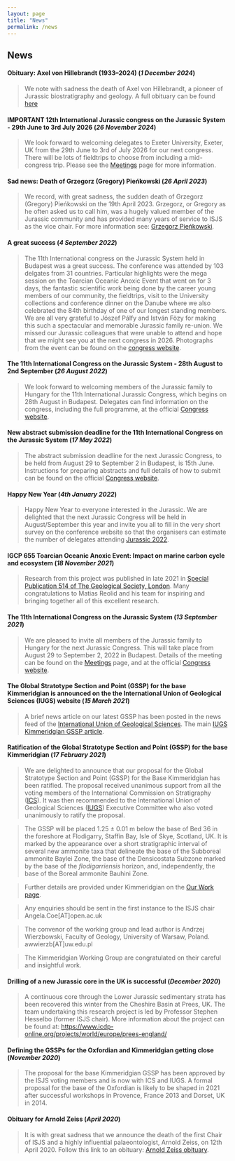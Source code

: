 ```yaml
---
layout: page
title: "News"
permalink: /news
---
```

## News

#### Obituary: Axel von Hillebrandt (1933–2024) (*1 December 2024*)
> We note with sadness the death of Axel von Hillebrandt, a pioneer of Jurassic biostratigraphy and geology. A full obituary can be found [here](hillebrandt)

#### IMPORTANT 12th International Jurassic congress on the Jurassic System - 29th June to 3rd July 2026 (*26 November 2024*)
> We look forward to welcoming delegates to Exeter University, Exeter, UK from the 29th June to 3rd of July 2026 for our next congress. There will be lots of fieldtrips to choose from including a mid-congress trip. Please see the [Meetings](meetings) page for more information.

#### Sad news: Death of Grzegorz (Gregory) Pieńkowski (*26 April 2023*)
> We record, with great sadness, the sudden death of Grzegorz (Gregory) Pieńkowski on the 19th April 2023. Grzegorz, or Gregory as he often asked us to call him, was a hugely valued member of the Jurassic community and has provided many years of service to ISJS as the vice chair. For more information see: [Grzegorz Pieńkowski](pieńkowski).

#### A great success (*4 September 2022*)
> The 11th International congress on the Jurassic System held in Budapest was a great success. The conference was attended by 103 delgates from 31 countries. Particular highlights were the mega session on the Toarcian Oceanic Anoxic Event that went on for 3 days, the fantastic scientific work being done by the career young members of our community, the fieldtrips, visit to the University collections and conference dinner on the Danube where we also celebrated the 84th birthday of one of our longest standing members. We are all very grateful to Jószef Pálfy and István Fözy for making this such a spectacular and memorable Jurassic family re-union. We missed our Jurassic colleagues that were unable to attend and hope that we might see you at the next congress in 2026. Photographs from the event can be found on the [congress website](https://jurassic2022.hu/). 

#### The 11th International Congress on the Jurassic System - 28th August to 2nd September (*26 August 2022*)
> We look forward to welcoming members of the Jurassic family to Hungary for the 11th International Jurassic Congress, which begins on 28th August in Budapest. Delegates can find information on the congress, including the full programme, at the official [Congress website](https://jurassic2022.hu/).

#### New abstract submission deadline for the 11th International Congress on the Jurassic System (*17 May 2022*)
> The abstract submission deadline for the next Jurassic Congress, to be held from August 29 to September 2 in Budapest, is 15th June. Instructions for preparing abstracts and full details of how to submit can be found on the official [Congress website](https://jurassic2022.hu/).

#### Happy New Year (*4th January 2022*)
>Happy New Year to everyone interested in the Jurassic. We are delighted that the next Jurassic Congress will be held in August/September this year and invite you all to fill in the very short survey on the conference website so that the organisers can estimate the number of delegates attending [Jurassic 2022](https://jurassic2022.hu/).

#### IGCP 655  Toarcian Oceanic Anoxic Event: Impact on marine carbon cycle and ecosystem (*18 November 2021*)
> Research from this project was published in late 2021 in [Special Publication 514 of The Geological Society, London](https://sp.lyellcollection.org/content/514/1). Many congratulations to Matias Reolid and his team for inspiring and bringing together all of this excellent research.

#### The 11th International Congress on the Jurassic System (*13 September 2021*)
> We are pleased to invite all members of the Jurassic family to Hungary for the next Jurassic Congress. This will take place from August 29 to September 2, 2022 in Budapest. Details of the meeting can be found on the [Meetings](/meetings) page, and at the official [Congress website](https://jurassic2022.hu/).

#### The Global Stratotype Section and Point (GSSP) for the base Kimmeridgian is announced on the the International Union of Geological Sciences (IUGS) website (*15 March 2021*)
> A brief news article on our latest GSSP has been posted in the news feed of the [International Union of Geological Sciences](https://www.iugs.org/). The main [IUGS Kimmeridgian GSSP article](https://98ca4554-1361-4fb1-a4d8-a1bb16d032e6.filesusr.com/ugd/f1fc07_08ca190c57374ef2bff5a0934205688b.pdf?index=true).

#### Ratification of the Global Stratotype Section and Point (GSSP) for the base Kimmeridgian (*17 February 2021*)
> We are delighted to announce that our proposal for the Global Stratotype Section and Point (GSSP) for the Base Kimmeridgian has been ratified. The proposal received unanimous support from all the voting members of the International Commission on Stratigraphy ([ICS](https://stratigraphy.org/)). It was then recommended to the International Union of Geological Sciences ([IUGS](https://www.iugs.org/)) Executive Committee who also voted unanimously to ratify the proposal. 

> The GSSP will be placed 1.25 ± 0.01 m below the base of Bed 36 in the foreshore at Flodigarry, Staffin Bay, Isle of Skye, Scotland, UK. It is marked by the appearance over a short stratigraphic interval of several new ammonite taxa that delineate the base of the Subboreal ammonite Baylei Zone, the base of the Densicostata Subzone marked by the base of the *flodigarriensis* horizon, and, independently, the base of the Boreal ammonite Bauhini Zone.

> Further details are provided under Kimmeridgian on the [Our Work page](/our-work).

> Any enquiries should be sent in the first instance to the ISJS chair Angela.Coe[AT]open.ac.uk

> The convenor of the working group and lead author is Andrzej Wierzbowski, Faculty of Geology, University of Warsaw, Poland. awwierzb[AT]uw.edu.pl

> The Kimmeridgian Working Group are congratulated on their careful and insightful work.

#### Drilling of a new Jurassic core in the UK is successful (*December 2020*)
> A continuous core through the Lower Jurassic sedimentary strata has been recovered this winter from the Cheshire Basin at Prees, UK. The team undertaking this research project is led by Professor Stephen Hesselbo (former ISJS chair). More information about the project can be found at: <https://www.icdp-online.org/projects/world/europe/prees-england/>

#### Defining the GSSPs for the Oxfordian and Kimmeridgian getting close (*November 2020*)
> The proposal for the base Kimmeridgian GSSP has been approved by the ISJS voting members and is now with ICS and IUGS.
A formal proposal for the base of the Oxfordian is likely to be shaped in 2021 after successful workshops in Provence, France 2013 and Dorset, UK in 2014.

#### Obituary for Arnold Zeiss (*April 2020*)
> It is with great sadness that we announce the death of the first Chair of ISJS and a highly influential palaeontologist, Arnold Zeiss, on 12th April 2020. Follow this link to an obituary: [Arnold Zeiss obituary](zeiss).
